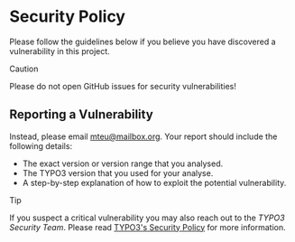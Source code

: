 # Security Policy

Please follow the guidelines below if you believe you have discovered a vulnerability in this project.

> [!CAUTION]
> Please do not open GitHub issues for security vulnerabilities!
>
## Reporting a Vulnerability

Instead, please email [mteu@mailbox.org](mailto:mteu@mailbox.org).
Your report should include the following details:

* The exact version or version range that you analysed.
* The TYPO3 version that you used for your analyse.
* A step-by-step explanation of how to exploit the potential vulnerability.

> [!TIP]
> If you suspect a critical vulnerability you may also reach out to the _TYPO3 Security Team_. Please read
> [TYPO3's Security Policy](https://github.com/TYPO3/typo3/blob/main/SECURITY.md) for more information.
